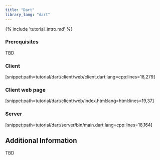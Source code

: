 ```yaml
---
title: "Dart"
library_lang: "dart"
---
```

{% include 'tutorial_intro.md' %}

### Prerequisites

TBD

### Client

[snippet:path=tutorial/dart/client/web/client.dart:lang=cpp:lines=18,279]

### Client web page

[snippet:path=tutorial/dart/client/web/index.html:lang=html:lines=19,37]

### Server

[snippet:path=tutorial/dart/server/bin/main.dart:lang=cpp:lines=18,164]

## Additional Information

TBD
